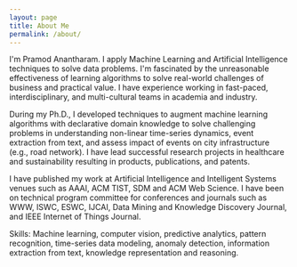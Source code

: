 ```yaml
---
layout: page
title: About Me
permalink: /about/
---
```


I'm Pramod Anantharam. I apply Machine Learning and Artificial Intelligence techniques to solve data problems. I'm fascinated by the unreasonable effectiveness of learning algorithms to solve real-world challenges of business and practical value. I have experience working in fast-paced, interdisciplinary, and multi-cultural teams in academia and industry.

During my Ph.D., I developed techniques to augment machine learning algorithms with declarative domain knowledge to solve challenging problems in understanding non-linear time-series dynamics, event extraction from text, and assess impact of events on city infrastructure (e.g., road network). I have lead successful research projects in healthcare and sustainability resulting in products, publications, and patents.

I have published my work at Artificial Intelligence and Intelligent Systems venues such as AAAI, ACM TIST, SDM and ACM Web Science. I have been on technical program committee for conferences and journals such as WWW, ISWC, ESWC, IJCAI, Data Mining and Knowledge Discovery Journal, and IEEE Internet of Things Journal.

Skills: Machine learning, computer vision, predictive analytics, pattern recognition, time-series data modeling, anomaly detection, information extraction from text, knowledge representation and reasoning.

